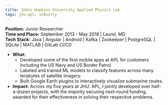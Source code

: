 ```yaml
---
title: Johns Hopkins University Applied Physics Lab
tags: jhu-apl, industry
---
```

**Position:** Junior Researcher<br/>
**Time and Place:** September 2013 - May 2018 | Laurel, MD<br/>
**Tech Stack:** Java | Angular | Android | Kafka | Zookeeper | PostgreSQL | SQLite | MATLAB | GitLab CI/CD
- **What:** 
	- Developed some of the first mobile apps at APL for customers including the US Navy and US Border Patrol.
	- Labeled and trained ML models to classify features across many terabytes of satellite imagery.
	- Built Google Earth plugins to interactively visualize submarine routes.
- **Impact:** Across my five years at JHU: APL, I jointly developed over half-a-dozen projects, with the majority securing next-round funding, awarded for their effectiveness in solving their respective problems.